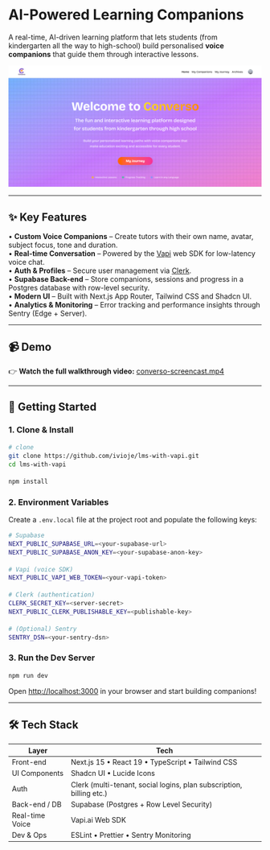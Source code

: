 # AI-Powered Learning Companions

A real-time, AI-driven learning platform that lets students (from kindergarten all the way to high-school) build personalised **voice companions** that guide them through interactive lessons.

![Hero](./public/images/hero.png)

---

## ✨ Key Features

• **Custom Voice Companions** – Create tutors with their own name, avatar, subject focus, tone and duration.<br/>
• **Real-time Conversation** – Powered by the [Vapi](https://vapi.ai) web SDK for low-latency voice chat.<br/>
• **Auth & Profiles** – Secure user management via [Clerk](https://clerk.dev).<br/>
• **Supabase Back-end** – Store companions, sessions and progress in a Postgres database with row-level security.<br/>
• **Modern UI** – Built with Next.js App Router, Tailwind CSS and Shadcn UI.<br/>
• **Analytics & Monitoring** – Error tracking and performance insights through Sentry (Edge + Server).

---

## 📹 Demo

👉 **Watch the full walkthrough video:** [converso-screencast.mp4](./public/video/converso-screencast.mp4)

---

## 🚀 Getting Started

### 1. Clone & Install

```bash
# clone
git clone https://github.com/ivioje/lms-with-vapi.git
cd lms-with-vapi

npm install 
```

### 2. Environment Variables

Create a `.env.local` file at the project root and populate the following keys:

```bash
# Supabase
NEXT_PUBLIC_SUPABASE_URL=<your-supabase-url>
NEXT_PUBLIC_SUPABASE_ANON_KEY=<your-supabase-anon-key>

# Vapi (voice SDK)
NEXT_PUBLIC_VAPI_WEB_TOKEN=<your-vapi-token>

# Clerk (authentication)
CLERK_SECRET_KEY=<server-secret>
NEXT_PUBLIC_CLERK_PUBLISHABLE_KEY=<publishable-key>

# (Optional) Sentry
SENTRY_DSN=<your-sentry-dsn>
```

### 3. Run the Dev Server

```bash
npm run dev
```

Open <http://localhost:3000> in your browser and start building companions!

---

## 🛠️ Tech Stack

| Layer            | Tech                                           |
|------------------|------------------------------------------------|
| Front-end        | Next.js 15 • React 19 • TypeScript • Tailwind CSS |
| UI Components    | Shadcn UI • Lucide Icons                         |
| Auth             | Clerk (multi-tenant, social logins, plan subscription, billing etc.)       |
| Back-end / DB    | Supabase (Postgres + Row Level Security)        |
| Real-time Voice  | Vapi.ai Web SDK                                 |
| Dev & Ops        | ESLint • Prettier • Sentry Monitoring           |

